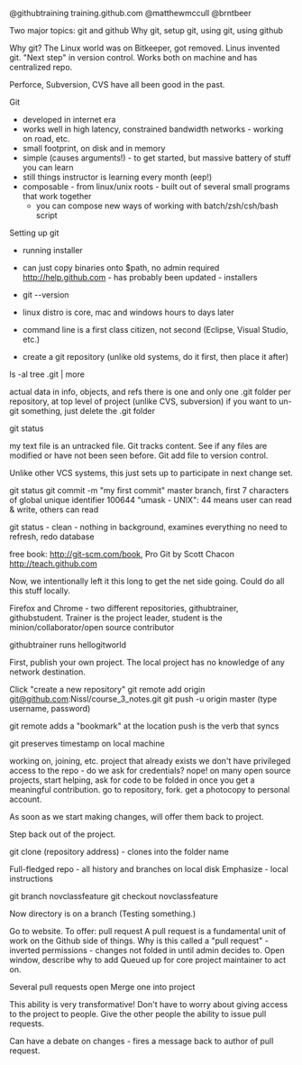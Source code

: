 @githubtraining
training.github.com
@matthewmccull
@brntbeer

Two major topics: git and github
Why git, setup git, using git, using github

Why git?
The Linux world was on Bitkeeper, got removed. Linus invented git. "Next step" in version control. Works both on machine and has centralized repo. 

Perforce, Subversion, CVS have all been good in the past. 

Git
- developed in internet era
- works well in high latency, constrained bandwidth networks - working on road, etc.
- small footprint, on disk and in memory
- simple (causes arguments!) - to get started, but massive battery of stuff you can learn
- still things instructor is learning every month (eep!)
- composable - from linux/unix roots - built out of several small programs that work together
	- you can compose new ways of working with batch/zsh/csh/bash script

Setting up git 
- running installer
- can just copy binaries onto $path, no admin required
http://help.github.com - has probably been updated - installers
- git --version
- linux distro is core, mac and windows hours to days later
- command line is a first class citizen, not second (Eclipse, Visual Studio, etc.)

- create a git repository (unlike old systems, do it first, then place it after)

ls -al
tree .git | more

actual data in info, objects, and refs
there is one and only one .git folder per repository, at top level of project (unlike CVS, subversion)
if you want to un-git something, just delete the .git folder

git status

my text file is an untracked file. Git tracks content. See if any files are modified or have not been seen before. Git add file to version control.

Unlike other VCS systems, this just sets up to participate in next change set.

git status
git commit -m "my first commit"
master branch, first 7 characters of global unique identifier
100644 "umask - UNIX": 44 means user can read & write, others can read

git status - clean - nothing in background, examines everything
no need to refresh, redo database

free book: http://git-scm.com/book, Pro Git by Scott Chacon
http://teach.github.com

Now, we intentionally left it this long to get the net side going. Could do all this stuff locally.

Firefox and Chrome - two different repositories, githubtrainer, githubstudent. Trainer is the project leader, student is the minion/collaborator/open source contributor

githubtrainer runs hellogitworld

First, publish your own project. The local project has no knowledge of any network destination.

Click "create a new repository"
git remote add origin git@github.com:Nissl/course_3_notes.git
git push -u origin master
(type username, password)

git remote adds a "bookmark" at the location
push is the verb that syncs

git preserves timestamp on local machine

working on, joining, etc. project that already exists
we don't have privileged access to the repo - do we ask for credentials?
nope! on many open source projects, start helping, ask for code to be folded in once you get a meaningful contribution. go to repository, fork. get a photocopy to personal account.

As soon as we start making changes, will offer them back to project.

Step back out of the project. 

git clone (repository address) - clones into the folder name

Full-fledged repo - all history and branches on local disk
Emphasize - local instructions

git branch novclassfeature
git checkout novclassfeature

Now directory is on a branch
(Testing something.)

Go to website. To offer: pull request
A pull request is a fundamental unit of work on the Github side of things.
Why is this called a "pull request" - inverted permissions - changes not folded in until admin decides to. Open window, describe why to add
Queued up for core project maintainer to act on.

Several pull requests open
Merge one into project

This ability is very transformative! Don't have to worry about giving access to the project to people. Give the other people the ability to issue pull requests.

Can have a debate on changes - fires a message back to author of pull request.